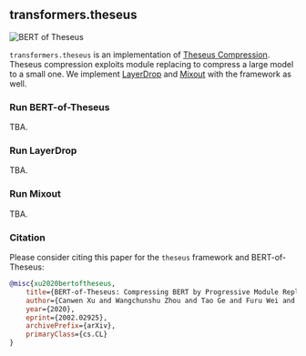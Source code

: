 ## transformers.theseus
![BERT of Theseus](https://github.com/JetRunner/BERT-of-Theseus/blob/master/bert-of-theseus.png?raw=true)

`transformers.theseus` is an implementation of [Theseus Compression](https://arxiv.org/abs/2002.02925).
Theseus compression exploits module replacing to compress a large model to a small one.
We implement [LayerDrop](https://arxiv.org/abs/1909.11556) and [Mixout](https://arxiv.org/abs/1909.11299) with the framework as well.

### Run BERT-of-Theseus
TBA.

### Run LayerDrop
TBA.

### Run Mixout
TBA.

### Citation
Please consider citing this paper for the `theseus` framework and BERT-of-Theseus:
```bibtex
@misc{xu2020bertoftheseus,
    title={BERT-of-Theseus: Compressing BERT by Progressive Module Replacing},
    author={Canwen Xu and Wangchunshu Zhou and Tao Ge and Furu Wei and Ming Zhou},
    year={2020},
    eprint={2002.02925},
    archivePrefix={arXiv},
    primaryClass={cs.CL}
}
```
